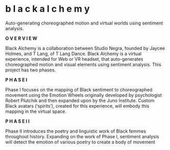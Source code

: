# b l a c k a l c h e m y 
Auto-generating choreographed motion and virtual worlds using sentiment analysis. 

**O V E R V I E W**

Black Alchemy is a collaboration between Studio Negra, founded by Jaycee Holmes, and T Lang, of T Lang Dance. Black Alchemy is a virtual experience, intended for Web or VR headset, that auto-generates choreographed motion and visual elements using sentiment analysis. This project has two phases. 

**P H A S E  I**

Phase I focuses on the mapping of Black sentiment to choreographed movement using the Emotion Wheels originally developed by psychologist Robert Plutchik and then expanded upon by the Juno Institute. Custom Black avatars (‘spirits’), created for this experience, will embody this mapping in the virtual space. 

**P H A S E  I I**

Phase II introduces the poetry and linguistic work of Black femmes throughout  history. Expanding on the work of Phase I, sentiment analysis will detect the emotion of various poetry to create a body of movement 



